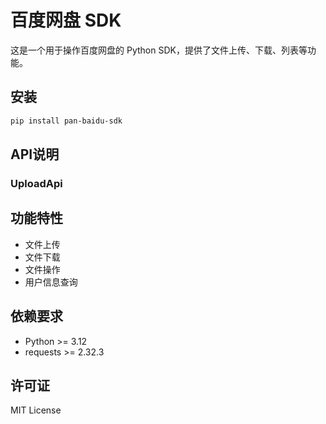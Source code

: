 # 百度网盘 SDK

这是一个用于操作百度网盘的 Python SDK，提供了文件上传、下载、列表等功能。

## 安装

```bash
pip install pan-baidu-sdk
```

## API说明



### UploadApi





## 功能特性

- 文件上传
- 文件下载
- 文件操作
- 用户信息查询

## 依赖要求

- Python >= 3.12
- requests >= 2.32.3

## 许可证

MIT License
